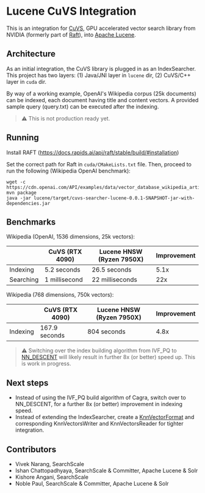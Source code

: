 # Lucene CuVS Integration

This is an integration for [CuVS](https://github.com/rapidsai/cuvs), GPU accelerated vector search library from NVIDIA (formerly part of [Raft](https://github.com/rapidsai/raft)), into [Apache Lucene](https://github.com/apache/lucene).

## Architecture

As an initial integration, the CuVS library is plugged in as an IndexSearcher. This project has two layers: (1) Java/JNI layer in `lucene` dir, (2) CuVS/C++ layer in `cuda` dir.

By way of a working example, OpenAI's Wikipedia corpus (25k documents) can be indexed, each document having title and content vectors. A provided sample query (query.txt) can be executed after the indexing.

> :warning: This is not production ready yet.

## Running

Install RAFT (https://docs.rapids.ai/api/raft/stable/build/#installation)

Set the correct path for Raft in `cuda/CMakeLists.txt` file. Then, proceed to run the following (Wikipedia OpenAI benchmark):

    wget -c https://cdn.openai.com/API/examples/data/vector_database_wikipedia_articles_embedded.zip
    mvn package
    java -jar lucene/target/cuvs-searcher-lucene-0.0.1-SNAPSHOT-jar-with-dependencies.jar

## Benchmarks

Wikipedia (OpenAI, 1536 dimensions, 25k vectors):

|     | CuVS (RTX 4090) | Lucene HNSW (Ryzen 7950X) | Improvement |
| -------- | ------- | ------------------------- | ------------- |
| Indexing  | 5.2 seconds    | 26.5 seconds | 5.1x |
| Searching | 1 millisecond     | 22 milliseconds | 22x |

Wikipedia (768 dimensions, 750k vectors):

|     | CuVS (RTX 4090) | Lucene HNSW (Ryzen 7950X) | Improvement |
| -------- | ------- | ------------------------- | ------- |
| Indexing  | 167.9 seconds    | 804 seconds | 4.8x |


> :warning: Switching over the index building algorithm from IVF_PQ to [NN_DESCENT](https://github.com/rapidsai/raft/pull/1748) will likely result in further 8x (or better) speed up. This is work in progress.

## Next steps
* Instead of using the IVF_PQ build algorithm of Cagra, switch over to NN_DESCENT, for a further 8x (or better) improvement in indexing speed.
* Instead of extending the IndexSearcher, create a [KnnVectorFormat](https://github.com/apache/lucene/blob/main/lucene/core/src/java/org/apache/lucene/codecs/KnnVectorsFormat.java) and corresponding KnnVectorsWriter and KnnVectorsReader for tighter integration.

## Contributors

* Vivek Narang, SearchScale
* Ishan Chattopadhyaya, SearchScale & Committer, Apache Lucene & Solr
* Kishore Angani, SearchScale
* Noble Paul, SearchScale & Committer, Apache Lucene & Solr